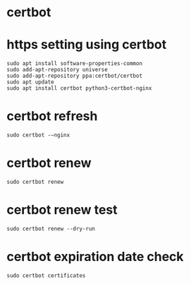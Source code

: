 # certbot

# https setting using certbot
```
sudo apt install software-properties-common
sudo add-apt-repository universe
sudo add-apt-repository ppa:certbot/certbot
sudo apt update
sudo apt install certbot python3-certbot-nginx
```

# certbot refresh
```
sudo certbot -—nginx
```

# certbot renew
```
sudo certbot renew
```

# certbot renew test
```
sudo certbot renew --dry-run

```

# certbot expiration date check
```
sudo certbot certificates
```
